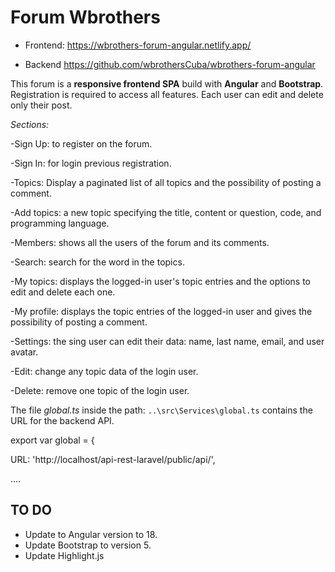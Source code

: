 # Forum Wbrothers

- Frontend: 
https://wbrothers-forum-angular.netlify.app/ 

- Backend
https://github.com/wbrothersCuba/wbrothers-forum-angular
  

This forum is a **responsive frontend SPA** build with **Angular** and **Bootstrap**. Registration is required to access all features. Each user can edit and delete only their post.

  

*Sections:*

-Sign Up: to register on the forum.

-Sign In: for login previous registration.

-Topics: Display a paginated list of all topics and the possibility of posting a comment.

-Add topics: a new topic specifying the title, content or question, code, and programming language.

-Members: shows all the users of the forum and its comments.

-Search: search for the word in the topics.

-My topics: displays the logged-in user's topic entries and the options to edit and delete each one.

-My profile: displays the topic entries of the logged-in user and gives the possibility of posting a comment.

-Settings: the sing user can edit their data: name, last name, email, and user avatar.

-Edit: change any topic data of the login user.

-Delete: remove one topic of the login user.

  

The file *global.ts* inside the path: `..\src\Services\global.ts` contains the URL for the backend API.

  

export var global = {

URL: 'http://localhost/api-rest-laravel/public/api/',

....

## TO DO
- Update to Angular version to 18.
- Update Bootstrap to version 5.
- Update Highlight.js 
